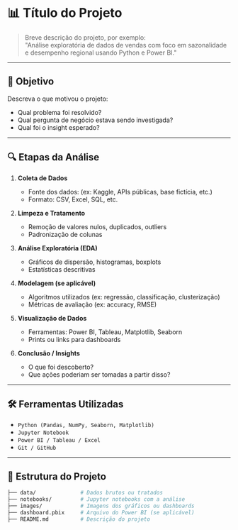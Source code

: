 # 📊 Título do Projeto

> Breve descrição do projeto, por exemplo:  
> "Análise exploratória de dados de vendas com foco em sazonalidade e desempenho regional usando Python e Power BI."

---

## 🧠 Objetivo

Descreva o que motivou o projeto:  
- Qual problema foi resolvido?  
- Qual pergunta de negócio estava sendo investigada?  
- Qual foi o insight esperado?

---

## 🔍 Etapas da Análise

1. **Coleta de Dados**  
   - Fonte dos dados: (ex: Kaggle, APIs públicas, base fictícia, etc.)
   - Formato: CSV, Excel, SQL, etc.

2. **Limpeza e Tratamento**  
   - Remoção de valores nulos, duplicados, outliers
   - Padronização de colunas

3. **Análise Exploratória (EDA)**  
   - Gráficos de dispersão, histogramas, boxplots  
   - Estatísticas descritivas

4. **Modelagem (se aplicável)**  
   - Algoritmos utilizados (ex: regressão, classificação, clusterização)  
   - Métricas de avaliação (ex: accuracy, RMSE)

5. **Visualização de Dados**  
   - Ferramentas: Power BI, Tableau, Matplotlib, Seaborn  
   - Prints ou links para dashboards

6. **Conclusão / Insights**  
   - O que foi descoberto?  
   - Que ações poderiam ser tomadas a partir disso?

---

## 🛠️ Ferramentas Utilizadas

- `Python (Pandas, NumPy, Seaborn, Matplotlib)`
- `Jupyter Notebook`
- `Power BI / Tableau / Excel`
- `Git / GitHub`

---

## 📁 Estrutura do Projeto

```bash
├── data/              # Dados brutos ou tratados
├── notebooks/         # Jupyter notebooks com a análise
├── images/            # Imagens dos gráficos ou dashboards
├── dashboard.pbix     # Arquivo do Power BI (se aplicável)
├── README.md          # Descrição do projeto
